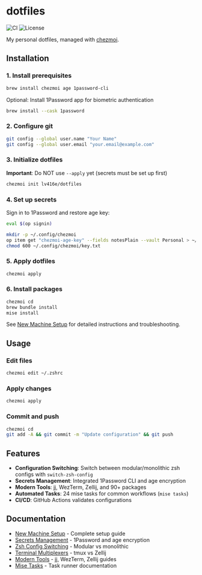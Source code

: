 # dotfiles

![CI](https://github.com/lv416e/dotfiles/workflows/Dotfiles%20CI/badge.svg)
![License](https://img.shields.io/github/license/lv416e/dotfiles)

My personal dotfiles, managed with [chezmoi](https://www.chezmoi.io/).

## Installation

### 1. Install prerequisites
```sh
brew install chezmoi age 1password-cli
```

Optional: Install 1Password app for biometric authentication
```sh
brew install --cask 1password
```

### 2. Configure git
```sh
git config --global user.name "Your Name"
git config --global user.email "your.email@example.com"
```

### 3. Initialize dotfiles
**Important**: Do NOT use `--apply` yet (secrets must be set up first)
```sh
chezmoi init lv416e/dotfiles
```

### 4. Set up secrets
Sign in to 1Password and restore age key:
```sh
eval $(op signin)
```

```sh
mkdir -p ~/.config/chezmoi
op item get "chezmoi-age-key" --fields notesPlain --vault Personal > ~/.config/chezmoi/key.txt
chmod 600 ~/.config/chezmoi/key.txt
```

### 5. Apply dotfiles
```sh
chezmoi apply
```

### 6. Install packages
```sh
chezmoi cd
brew bundle install
mise install
```

See [New Machine Setup](docs/NEW_MACHINE_SETUP.md) for detailed instructions and troubleshooting.

## Usage

### Edit files
```sh
chezmoi edit ~/.zshrc
```

### Apply changes
```sh
chezmoi apply
```

### Commit and push
```sh
chezmoi cd
git add -A && git commit -m "Update configuration" && git push
```

## Features

- **Configuration Switching**: Switch between modular/monolithic zsh configs with `switch-zsh-config`
- **Secrets Management**: Integrated 1Password CLI and age encryption
- **Modern Tools**: jj, WezTerm, Zellij, and 90+ packages
- **Automated Tasks**: 24 mise tasks for common workflows (`mise tasks`)
- **CI/CD**: GitHub Actions validates configurations

## Documentation

- [New Machine Setup](docs/NEW_MACHINE_SETUP.md) - Complete setup guide
- [Secrets Management](docs/SECRETS_MANAGEMENT.md) - 1Password and age encryption
- [Zsh Config Switching](docs/ZSH_CONFIG_SWITCHING.md) - Modular vs monolithic
- [Terminal Multiplexers](docs/TERMINAL_MULTIPLEXERS.md) - tmux vs Zellij
- [Modern Tools](docs/NEW_TOOLS.md) - jj, WezTerm, Zellij guides
- [Mise Tasks](docs/MISE_TASKS.md) - Task runner documentation
